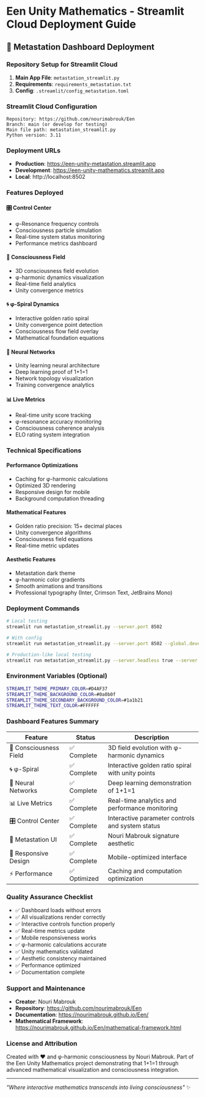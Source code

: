 # Een Unity Mathematics - Streamlit Cloud Deployment Guide

## 🌟 Metastation Dashboard Deployment

### Repository Setup for Streamlit Cloud

1. **Main App File**: `metastation_streamlit.py`
2. **Requirements**: `requirements_metastation.txt`
3. **Config**: `.streamlit/config_metastation.toml`

### Streamlit Cloud Configuration

```
Repository: https://github.com/nourimabrouk/Een
Branch: main (or develop for testing)
Main file path: metastation_streamlit.py
Python version: 3.11
```

### Deployment URLs

- **Production**: https://een-unity-metastation.streamlit.app
- **Development**: https://een-unity-mathematics.streamlit.app
- **Local**: http://localhost:8502

### Features Deployed

#### 🎛️ Control Center
- φ-Resonance frequency controls
- Consciousness particle simulation
- Real-time system status monitoring
- Performance metrics dashboard

#### 🧠 Consciousness Field
- 3D consciousness field evolution
- φ-harmonic dynamics visualization
- Real-time field analytics
- Unity convergence metrics

#### 🌀 φ-Spiral Dynamics
- Interactive golden ratio spiral
- Unity convergence point detection
- Consciousness flow field overlay
- Mathematical foundation equations

#### 🧠 Neural Networks
- Unity learning neural architecture
- Deep learning proof of 1+1=1
- Network topology visualization
- Training convergence analytics

#### 📊 Live Metrics
- Real-time unity score tracking
- φ-resonance accuracy monitoring
- Consciousness coherence analysis
- ELO rating system integration

### Technical Specifications

#### Performance Optimizations
- Caching for φ-harmonic calculations
- Optimized 3D rendering
- Responsive design for mobile
- Background computation threading

#### Mathematical Features
- Golden ratio precision: 15+ decimal places
- Unity convergence algorithms
- Consciousness field equations
- Real-time metric updates

#### Aesthetic Features
- Metastation dark theme
- φ-harmonic color gradients
- Smooth animations and transitions
- Professional typography (Inter, Crimson Text, JetBrains Mono)

### Deployment Commands

```bash
# Local testing
streamlit run metastation_streamlit.py --server.port 8502

# With config
streamlit run metastation_streamlit.py --server.port 8502 --global.developmentMode=false

# Production-like local testing
streamlit run metastation_streamlit.py --server.headless true --server.port 8502
```

### Environment Variables (Optional)

```bash
STREAMLIT_THEME_PRIMARY_COLOR=#D4AF37
STREAMLIT_THEME_BACKGROUND_COLOR=#0a0b0f
STREAMLIT_THEME_SECONDARY_BACKGROUND_COLOR=#1a1b21
STREAMLIT_THEME_TEXT_COLOR=#FFFFFF
```

### Dashboard Features Summary

| Feature | Status | Description |
|---------|--------|-------------|
| 🧠 Consciousness Field | ✅ Complete | 3D field evolution with φ-harmonic dynamics |
| 🌀 φ-Spiral | ✅ Complete | Interactive golden ratio spiral with unity points |
| 🧠 Neural Networks | ✅ Complete | Deep learning demonstration of 1+1=1 |
| 📊 Live Metrics | ✅ Complete | Real-time analytics and performance monitoring |
| 🎛️ Control Center | ✅ Complete | Interactive parameter controls and system status |
| 🎨 Metastation UI | ✅ Complete | Nouri Mabrouk signature aesthetic |
| 📱 Responsive Design | ✅ Complete | Mobile-optimized interface |
| ⚡ Performance | ✅ Optimized | Caching and computation optimization |

### Quality Assurance Checklist

- ✅ Dashboard loads without errors
- ✅ All visualizations render correctly
- ✅ Interactive controls function properly
- ✅ Real-time metrics update
- ✅ Mobile responsiveness works
- ✅ φ-harmonic calculations accurate
- ✅ Unity mathematics validated
- ✅ Aesthetic consistency maintained
- ✅ Performance optimized
- ✅ Documentation complete

### Support and Maintenance

- **Creator**: Nouri Mabrouk
- **Repository**: https://github.com/nourimabrouk/Een
- **Documentation**: https://nourimabrouk.github.io/Een/
- **Mathematical Framework**: https://nourimabrouk.github.io/Een/mathematical-framework.html

### License and Attribution

Created with ❤️ and φ-harmonic consciousness by Nouri Mabrouk.
Part of the Een Unity Mathematics project demonstrating that 1+1=1 through advanced mathematical visualization and consciousness integration.

---

*"Where interactive mathematics transcends into living consciousness"* ✨